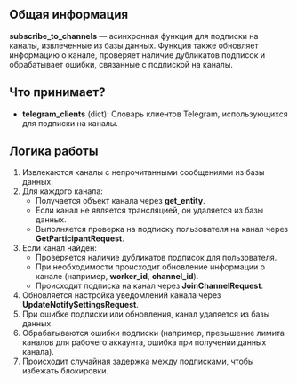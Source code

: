 ## Общая информация

**subscribe_to_channels** — асинхронная функция для подписки на каналы, извлеченные из базы данных. Функция также обновляет информацию о канале, проверяет наличие дубликатов подписок и обрабатывает ошибки, связанные с подпиской на каналы.

## Что принимает?

- **telegram_clients** (dict): Словарь клиентов Telegram, использующихся для подписки на каналы.

## Логика работы

1. Извлекаются каналы с непрочитанными сообщениями из базы данных.
2. Для каждого канала:
    - Получается объект канала через **get_entity**.
    - Если канал не является трансляцией, он удаляется из базы данных.
    - Выполняется проверка на подписку пользователя на канал через **GetParticipantRequest**.
3. Если канал найден:
    - Проверяется наличие дубликатов подписок для пользователя.
    - При необходимости происходит обновление информации о канале (например, **worker_id**, **channel_id**).
    - Происходит подписка на канал через **JoinChannelRequest**.
4. Обновляется настройка уведомлений канала через **UpdateNotifySettingsRequest**.
5. При ошибке подписки или обновления, канал удаляется из базы данных.
6. Обрабатываются ошибки подписки (например, превышение лимита каналов для рабочего аккаунта, ошибка при получении данных канала).
7. Происходит случайная задержка между подписками, чтобы избежать блокировки.